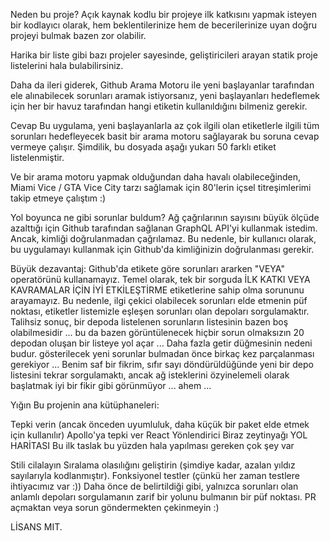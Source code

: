 Neden bu proje?
Açık kaynak kodlu bir projeye ilk katkısını yapmak isteyen bir kodlayıcı olarak, hem beklentilerinize hem de becerilerinize uyan doğru projeyi bulmak bazen zor olabilir.

Harika bir liste gibi bazı projeler sayesinde, geliştiricileri arayan statik proje listelerini hala bulabilirsiniz.

Daha da ileri giderek, Github Arama Motoru ile yeni başlayanlar tarafından ele alınabilecek sorunları aramak istiyorsanız, yeni başlayanları hedeflemek için her bir havuz tarafından hangi etiketin kullanıldığını bilmeniz gerekir.

Cevap
Bu uygulama, yeni başlayanlarla az çok ilgili olan etiketlerle ilgili tüm sorunları hedefleyecek basit bir arama motoru sağlayarak bu soruna cevap vermeye çalışır. Şimdilik, bu dosyada aşağı yukarı 50 farklı etiket listelenmiştir.

Ve bir arama motoru yapmak olduğundan daha havalı olabileceğinden, Miami Vice / GTA Vice City tarzı sağlamak için 80'lerin içsel titreşimlerimi takip etmeye çalıştım :)

Yol boyunca ne gibi sorunlar buldum?
Ağ çağrılarının sayısını büyük ölçüde azalttığı için Github tarafından sağlanan GraphQL API'yi kullanmak istedim. Ancak, kimliği doğrulanmadan çağrılamaz. Bu nedenle, bir kullanıcı olarak, bu uygulamayı kullanmak için Github'da kimliğinizin doğrulanması gerekir.

Büyük dezavantaj: Github'da etikete göre sorunları ararken "VEYA" operatörünü kullanamayız. Temel olarak, tek bir sorguda İLK KATKI VEYA KAVRAMALAR İÇİN İYİ ETKİLEŞTİRME etiketlerine sahip olma sorununu arayamayız. Bu nedenle, ilgi çekici olabilecek sorunları elde etmenin püf noktası, etiketler listemizle eşleşen sorunları olan depoları sorgulamaktır. Talihsiz sonuç, bir depoda listelenen sorunların listesinin bazen boş olabilmesidir ... bu da bazen görüntülenecek hiçbir sorun olmaksızın 20 depodan oluşan bir listeye yol açar ... Daha fazla getir düğmesinin nedeni budur. gösterilecek yeni sorunlar bulmadan önce birkaç kez parçalanması gerekiyor ... Benim saf bir fikrim, sıfır sayı döndürüldüğünde yeni bir depo listesini tekrar sorgulamaktı, ancak ağ isteklerini özyinelemeli olarak başlatmak iyi bir fikir gibi görünmüyor ... ahem ...

Yığın
Bu projenin ana kütüphaneleri:

Tepki verin (ancak önceden uyumluluk, daha küçük bir paket elde etmek için kullanılır)
Apollo'ya tepki ver
React Yönlendirici
Biraz zeytinyağı
YOL HARİTASI
Bu ilk taslak bu yüzden hala yapılması gereken çok şey var

Stili cilalayın
Sıralama olasılığını geliştirin (şimdiye kadar, azalan yıldız sayılarıyla kodlanmıştır).
Fonksiyonel testler (çünkü her zaman testlere ihtiyacımız var :))
Daha önce de belirtildiği gibi, yalnızca sorunları olan anlamlı depoları sorgulamanın zarif bir yolunu bulmanın bir püf noktası.
PR açmaktan veya sorun göndermekten çekinmeyin :)

LİSANS
MIT.
